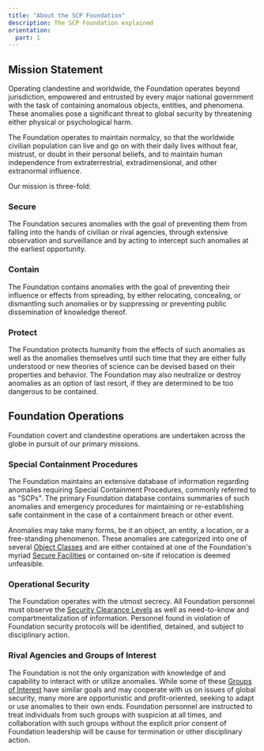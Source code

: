 ```yaml
---
title: "About the SCP Foundation"
description: The SCP Foundation explained
orientation:
  part: 1
---
```


## Mission Statement

Operating clandestine and worldwide, the Foundation operates beyond
jurisdiction, empowered and entrusted by every major national government with
the task of containing anomalous objects, entities, and phenomena. These
anomalies pose a significant threat to global security by threatening either
physical or psychological harm.

The Foundation operates to maintain normalcy, so that the worldwide civilian
population can live and go on with their daily lives without fear, mistrust, or
doubt in their personal beliefs, and to maintain human independence from
extraterrestrial, extradimensional, and other extranormal influence.

Our mission is three-fold:

### Secure

The Foundation secures anomalies with the goal of preventing them from falling
into the hands of civilian or rival agencies, through extensive observation and
surveillance and by acting to intercept such anomalies at the earliest
opportunity.

### Contain

The Foundation contains anomalies with the goal of preventing their influence or
effects from spreading, by either relocating, concealing, or dismantling such
anomalies or by suppressing or preventing public dissemination of knowledge
thereof.

### Protect

The Foundation protects humanity from the effects of such anomalies as well as
the anomalies themselves until such time that they are either fully understood
or new theories of science can be devised based on their properties and
behavior. The Foundation may also neutralize or destroy anomalies as an option
of last resort, if they are determined to be too dangerous to be contained.

## Foundation Operations

Foundation covert and clandestine operations are undertaken across the globe in
pursuit of our primary missions.

### Special Containment Procedures

The Foundation maintains an extensive database of information regarding
anomalies requiring Special Containment Procedures, commonly referred to as
"SCPs". The primary Foundation database contains summaries of such anomalies and
emergency procedures for maintaining or re-establishing safe containment in the
case of a containment breach or other event.

Anomalies may take many forms, be it an object, an entity, a location, or a
free-standing phenomenon. These anomalies are categorized into one of several
[Object Classes](/orientation/object-classes) and are either contained at one of
the Foundation's myriad [Secure Facilities](/orientation/secure-facilities) or
contained on-site if relocation is deemed unfeasible.

### Operational Security

The Foundation operates with the utmost secrecy. All Foundation personnel must
observe the [Security Clearance Levels](/orientation/clearance-levels) as well
as need-to-know and compartmentalization of information. Personnel found in
violation of Foundation security protocols will be identified, detained, and
subject to disciplinary action.

### Rival Agencies and Groups of Interest

The Foundation is not the only organization with knowledge of and capability to
interact with or utilize anomalies. While some of these
[Groups of Interest](/orientation/groups-of-interest) have similar goals and may
cooperate with us on issues of global security, many more are opportunistic and
profit-oriented, seeking to adapt or use anomalies to their own ends. Foundation
personnel are instructed to treat individuals from such groups with suspicion at
all times, and collaboration with such groups without the explicit prior consent
of Foundation leadership will be cause for termination or other disciplinary
action.
